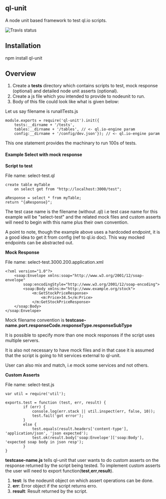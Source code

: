 ## ql-unit

A node unit based framework to test ql.io scripts.

![Travis status](https://secure.travis-ci.org/ql-io/ql.io.png)

## Installation

npm install ql-unit

## Overview
1. Create a **tests** directory which contains scripts to test, mock response (optional) and detailed node unit asserts (optional).
2. Create a js file which you intended to provide to nodeunit to run.
3. Body of this file could look like what is given below:

Let us say filename is runallTests.js


	module.exports = require('ql-unit').init({
		tests:__dirname + '/tests',
		tables:__dirname + '/tables', // <- ql.io-engine param
		config:__dirname + '/config/dev.json'}); // <- ql.io-engine param

This one statement provides the machinary to run 100s of tests.
 
#### Example Select with mock response

**Script to test**

File name: select-test.ql

	create table myTable
  		on select get from "http://localhost:3000/test";

	aResponse = select * from myTable;
	return "{aResponse}";

The test case name is the filename (without .ql) i.e test case name for this example will be "select-test" and the related mock files and custom asserts will need to begin with this name plus their own convention.

A point to note, though the example above uses a hardcoded endpoint, it is a good idea to get it from config (ref to ql.io doc). This way mocked endpoints can be abstracted out.

**Mock Response**

File name: select-test.3000.200.application.xml

	<?xml version="1.0"?> 
		<soap:Envelope xmlns:soap="http://www.w3.org/2001/12/soap-envelope"
    		soap:encodingStyle="http://www.w3.org/2001/12/soap-encoding">
    		<soap:Body xmlns:m="http://www.example.org/stock">
        		<m:GetStockPriceResponse>
            		<m:Price>34.5</m:Price>
        		</m:GetStockPriceResponse>
    	</soap:Body>
	</soap:Envelope>

Mock filename convention is **testcase-name.port.responseCode.responseType.responseSubType**
  
It is possible to specify more than one mock responses if the script uses multiple servers.

It is also not necessary to have mock files and in that case it is assumed that the script is going to hit services external to ql-unit.

User can also mix and match, i.e mock some services and not others.


**Custom Asserts**

File name: select-test.js

	var util = require('util');

	exports.test = function (test, err, result) {
	    	if (err) {
        		console.log(err.stack || util.inspect(err, false, 10));
        		test.fail('got error');
    		}
    		else {
        		test.equals(result.headers['content-type'], 'application/json', 'json expected');
        		test.ok(result.body['soap:Envelope']['soap:Body'], 'expected soap body in json resp');
    		}
	}

**testcase-name.js** tells ql-unit that user wants to do custom asserts on the response returned by the script being tested. To implement custom asserts the user will need to export function(**test**,**err**,**result**). 

1. **test**: Is the nodeunit object on which assert operations can be done.
2. **err**: Error object if the script returns erro.
3. **result**: Result returned by the script.





